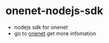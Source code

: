 # onenet-nodejs-sdk
- nodejs sdk for onenet
- go to [onenet](https://open.iot.10086.cn/doc/art246.html#68) get more infomation
